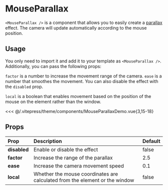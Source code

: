 # MouseParallax

<DocsDemo>
  <MouseParallaxDemo />
</DocsDemo>

`<MouseParallax />` is a component that allows you to easily create a [parallax](https://en.wikipedia.org/wiki/Parallax) effect. The camera will update automatically according to the mouse position.

## Usage

You only need to import it and add it to your template as `<MouseParallax />`. Additionally, you can pass the following props:

`factor` is a number to increase the movement range of the camera. `ease` is a number that smoothes the movement. You can also disable the effect with the `disabled` prop.

`local` is a boolean that enables movement based on the position of the mouse on the element rather than the window.

<<< @/.vitepress/theme/components/MouseParallaxDemo.vue{3,15-18}

## Props

| Prop         | Description                                                                 | Default |
| :----------- | :-------------------------------------------------------------------------- | ------- |
| **disabled** | Enable or disable the effect                                                | false   |
| **factor**   | Increase the range of the parallax                                          | 2.5     |
| **ease**     | Increase the camera movement speed                                          | 0.1     |
| **local**    | Whether the mouse coordinates are calculated from the element or the window | false   |
